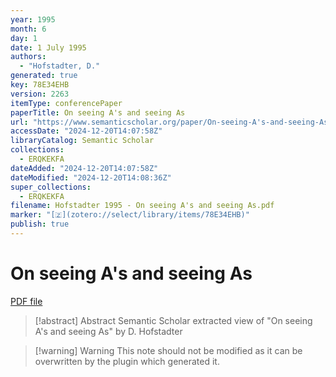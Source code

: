 ```yaml
---
year: 1995
month: 6
day: 1
date: 1 July 1995
authors:
  - "Hofstadter, D."
generated: true
key: 78E34EHB
version: 2263
itemType: conferencePaper
paperTitle: On seeing A's and seeing As
url: "https://www.semanticscholar.org/paper/On-seeing-A's-and-seeing-As-Hofstadter/f6a28b85d811ca5791d049fca45f872d12330259"
accessDate: "2024-12-20T14:07:58Z"
libraryCatalog: Semantic Scholar
collections:
  - ERQKEKFA
dateAdded: "2024-12-20T14:07:58Z"
dateModified: "2024-12-20T14:08:36Z"
super_collections:
  - ERQKEKFA
filename: Hofstadter 1995 - On seeing A's and seeing As.pdf
marker: "[🇿](zotero://select/library/items/78E34EHB)"
publish: true
---
```

# On seeing A's and seeing As

[PDF file](/Papers/PDFs/Hofstadter%201995%20-%20On%20seeing%20A's%20and%20seeing%20As.pdf)

> [!abstract] Abstract
> Semantic Scholar extracted view of "On seeing A's and seeing As" by D. Hofstadter

>[!warning] Warning
> This note should not be modified as it can be overwritten by the plugin which generated it.


